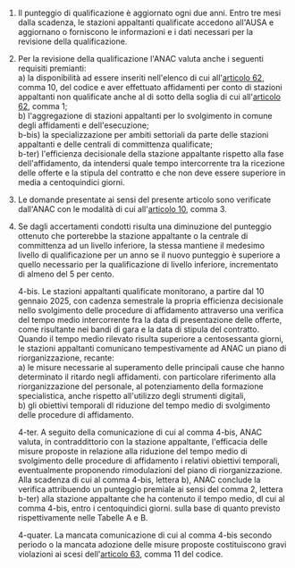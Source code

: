 1. Il punteggio di qualificazione è aggiornato ogni due anni. Entro tre mesi dalla scadenza, le stazioni appaltanti qualificate accedono all'AUSA e aggiornano o forniscono le informazioni e i dati necessari per la revisione della qualificazione.

2. Per la revisione della qualificazione l'ANAC valuta anche i seguenti requisiti premianti:<br>a) la disponibilità ad essere inseriti nell'elenco di cui all'[articolo 62](/articolo-62/2), comma 10, del codice e aver effettuato affidamenti per conto di stazioni appaltanti non qualificate anche al di sotto della soglia di cui all'[articolo 62](/articolo-62/2), comma 1;<br>b) l'aggregazione di stazioni appaltanti per lo svolgimento in comune degli affidamenti e dell'esecuzione;<br>b-bis) la specializzazione per ambiti settoriali da parte delle stazioni appaltanti e delle centrali di committenza qualificate;<br>b-ter) l'efficienza decisionale della stazione appaltante rispetto alla fase dell'affidamento, da intendersi quale tempo intercorrente tra la ricezione delle offerte e la stipula del contratto e che non deve essere superiore in media a centoquindici giorni.

3. Le domande presentate ai sensi del presente articolo sono verificate dall'ANAC con le modalità di cui all'[articolo 10](/allegato-2.4-articolo-10/1), comma 3.

4. Se dagli accertamenti condotti risulta una diminuzione del punteggio ottenuto che porterebbe la stazione appaltante o la centrale di committenza ad un livello inferiore, la stessa mantiene il medesimo livello di qualificazione per un anno se il nuovo punteggio è superiore a quello necessario per la qualificazione di livello inferiore, incrementato di almeno del 5 per cento.

   4-bis. Le stazioni appaltanti qualificate monitorano, a partire dal 10 gennaio 2025, con cadenza semestrale la propria efficienza decisionale nello svolgimento delle procedure di affidamento attraverso una verifica del tempo medio intercorrente fra la data di presentazione delle offerte, come risultante nei bandi di gara e la data di stipula del contratto. Quando il tempo medio rilevato risulta superiore a centosessanta giorni, le stazioni appaltanti comunicano tempestivamente ad ANAC un piano di riorganizzazione, recante:<br>a) le misure necessarie al superamento delle principali cause che hanno determinato il ritardo negli affidamenti. con particolare riferimento alla riorganizzazione del personale, al potenziamento della formazione specialistica, anche rispetto all'utilizzo degli strumenti digitali,<br>b) gli obiettivi temporali dl riduzione del tempo medio di svolgimento delle procedure di affidamento.

   4-ter. A seguito della comunicazione di cui al comma 4-bis, ANAC valuta, in contraddittorio con la stazione appaltante, l'efficacia delle misure proposte in relazione alla riduzione del tempo medio di svolgimento delle procedure di affidamento i relativi obiettivi temporali, eventualmente proponendo rimodulazioni del piano di riorganizzazione. Alla scadenza di cui al comma 4-bis, lettera b), ANAC conclude la verifica attribuendo un punteggio premiale ai sensi del comma 2, lettera b-ter) alla stazione appaltante che ha contenuto il tempo medio, dl cui al comma 4-bis, entro i centoquindici giorni. sulla base di quanto previsto rispettivamente nelle Tabelle A e B.

   4-quater. La mancata comunicazione di cui al comma 4-bis secondo periodo o la mancata adozione delle misure proposte costituiscono gravi violazioni ai scesi dell'[articolo 63](/articolo-63/2), comma 11 del codice.
